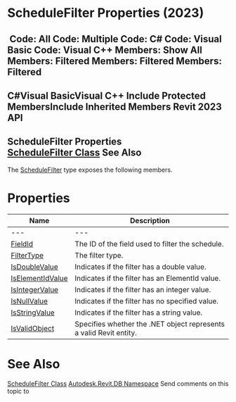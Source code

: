 # ScheduleFilter Properties (2023)

﻿
 Code: All Code: Multiple Code: C# Code: Visual Basic Code: Visual C++  Members: Show All Members: Filtered Members: Filtered Members: Filtered   
---  
C#Visual BasicVisual C++
Include Protected MembersInclude Inherited Members
Revit 2023 API  
---  
ScheduleFilter Properties  
[ScheduleFilter Class](a5dfec9f-1efd-b507-d079-eabcbf5032f8.md "ScheduleFilter Class") See Also  
---  
The [ScheduleFilter](a5dfec9f-1efd-b507-d079-eabcbf5032f8.md "ScheduleFilter Class") type exposes the following members.
# Properties
| Name | Description |
| --- | --- |
| --- | --- | --- |
| [FieldId](c11c4781-9acd-baf9-692d-93bf4ab9c86e.md "FieldId Property") | The ID of the field used to filter the schedule. |
| [FilterType](bbf3558f-d6a6-1f19-1f89-d51e68072baa.md "FilterType Property") | The filter type. |
| [IsDoubleValue](27d2efc3-39f8-ba90-06e3-454c7889284c.md "IsDoubleValue Property") | Indicates if the filter has a double value. |
| [IsElementIdValue](e96b8bef-b3e3-1a77-f2f5-4ec524f9fcd6.md "IsElementIdValue Property") | Indicates if the filter has an ElementId value. |
| [IsIntegerValue](7e3e7135-4c1a-2c8b-1e77-15dcf80ec72e.md "IsIntegerValue Property") | Indicates if the filter has an integer value. |
| [IsNullValue](40a03966-e5bd-237c-121c-23e9b28b5a82.md "IsNullValue Property") | Indicates if the filter has no specified value. |
| [IsStringValue](6f4ef6ca-b44c-dd64-32e1-dd1bc236f89a.md "IsStringValue Property") | Indicates if the filter has a string value. |
| [IsValidObject](eb738886-34c0-5603-c330-e94a88927381.md "IsValidObject Property") | Specifies whether the .NET object represents a valid Revit entity. |

# See Also
[ScheduleFilter Class](a5dfec9f-1efd-b507-d079-eabcbf5032f8.md "ScheduleFilter Class")
[Autodesk.Revit.DB Namespace](87546ba7-461b-c646-cbb1-2cb8f5bff8b2.md "Autodesk.Revit.DB Namespace")
Send comments on this topic to 